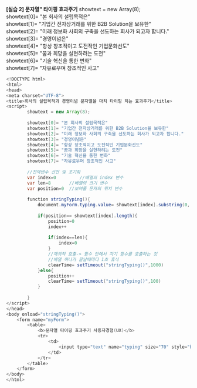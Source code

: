 **[실습 2] 문자열" 타이핑 효과주기**
showtext = new Array(8);  
showtext[0]= "본 회사의 설립목적은"  
showtext[1]= "기업간 전자상거래를 위한 B2B Solution을 보유한"  
showtext[2]= "미래 정보화 사회의 구축을 선도하는 회사가 되고자 합니다."  
showtext[3]= "경영이념은"  
showtext[4]= "항상 창조적이고 도전적인 기업문화선도"  
showtext[5]= "꿈과 희망을 실현하려는 도전"  
showtext[6]= "기술 혁신을 통한 변화"  
showtext[7]= "자유로우며 창조적인 사고"  
    
```java 
<!DOCTYPE html>
<html>
<head>
<meta charset="UTF-8">
<title>회사의 설립목적과 경영이념 문자열을 마치 타이핑 치는 효과주기</title>
<script>
		showtext = new Array(8);
		
		showtext[0]= "본 회사의 설립목적은"
		showtext[1]= "기업간 전자상거래를 위한 B2B Solution을 보유한"
		showtext[2]= "미래 정보화 사회의 구축을 선도하는 회사가 되고자 합니다."
		showtext[3]= "경영이념은"
		showtext[4]= "항상 창조적이고 도전적인 기업문화선도"
		showtext[5]= "꿈과 희망을 실현하려는 도전"
		showtext[6]= "기술 혁신을 통한 변화"
		showtext[7]= "자유로우며 창조적인 사고"
		
		//전역변수 선언 및 초기화
		var index=0 		//배열의 index 변수
		var len=8 		//배열의 크기 변수
		var position=0 	//보여줄 문자의 위치 변수
		
		function stringTyping(){
			document.myForm.typing.value= showtext[index].substring(0, position)+"_"
			
			if(position== showtext[index].length){
				position=0
				index++
				
				if(index==len){
					index=0
				}
				//재귀적 호출-> 함수 안에서 자기 함수를 호출하는 것
				//배열 하나가 끝날때마다 1초 휴식
				clearTime= setTimeout("stringTyping()",1000)
			}else{
				position++
				clearTime= setTimeout("stringTyping()",100)
			}
			
		}
</script>
</head>
<body onload="stringTyping()">
	<form name="myForm">
		<table>
			<b>문자열 타이핑 효과주기 사용자경험(UX)</b>
			<tr>
				<td>
					<input type="text" name="typing" size="70" style="background-color: yellow"/>
				</td>
			</tr>
		</table>
	</form>
</body>
</html>
```

